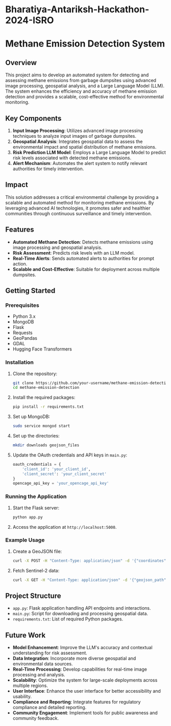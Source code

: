 # Bharatiya-Antariksh-Hackathon-2024-ISRO
# Methane Emission Detection System

## Overview

This project aims to develop an automated system for detecting and assessing methane emissions from garbage dumpsites using advanced image processing, geospatial analysis, and a Large Language Model (LLM). The system enhances the efficiency and accuracy of methane emission detection and provides a scalable, cost-effective method for environmental monitoring.

## Key Components

1. **Input Image Processing**: Utilizes advanced image processing techniques to analyze input images of garbage dumpsites.
2. **Geospatial Analysis**: Integrates geospatial data to assess the environmental impact and spatial distribution of methane emissions.
3. **Risk Prediction LLM Model**: Employs a Large Language Model to predict risk levels associated with detected methane emissions.
4. **Alert Mechanism**: Automates the alert system to notify relevant authorities for timely intervention.

## Impact

This solution addresses a critical environmental challenge by providing a scalable and automated method for monitoring methane emissions. By leveraging advanced AI technologies, it promotes safer and healthier communities through continuous surveillance and timely intervention.

## Features

- **Automated Methane Detection**: Detects methane emissions using image processing and geospatial analysis.
- **Risk Assessment**: Predicts risk levels with an LLM model.
- **Real-Time Alerts**: Sends automated alerts to authorities for prompt action.
- **Scalable and Cost-Effective**: Suitable for deployment across multiple dumpsites.

## Getting Started

### Prerequisites

- Python 3.x
- MongoDB
- Flask
- Requests
- GeoPandas
- GDAL
- Hugging Face Transformers

### Installation

1. Clone the repository:
    ```bash
    git clone https://github.com/your-username/methane-emission-detection.git
    cd methane-emission-detection
    ```

2. Install the required packages:
    ```bash
    pip install -r requirements.txt
    ```

3. Set up MongoDB:
    ```bash
    sudo service mongod start
    ```

4. Set up the directories:
    ```bash
    mkdir downloads geojson_files
    ```

5. Update the OAuth credentials and API keys in `main.py`:
    ```python
    oauth_credentials = {
        'client_id': 'your_client_id',
        'client_secret': 'your_client_secret'
    }
    opencage_api_key = 'your_opencage_api_key'
    ```

### Running the Application

1. Start the Flask server:
    ```bash
    python app.py
    ```

2. Access the application at `http://localhost:5000`.

### Example Usage

1. Create a GeoJSON file:
    ```bash
    curl -X POST -H "Content-Type: application/json" -d '{"coordinates": [[long, lat], [long, lat], ...]}' http://localhost:5000/create_geojson
    ```

2. Fetch Sentinel-2 data:
    ```bash
    curl -X GET -H "Content-Type: application/json" -d '{"geojson_path": "path/to/geojson"}' http://localhost:5000/fetch/sentinel2
    ```

## Project Structure

- `app.py`: Flask application handling API endpoints and interactions.
- `main.py`: Script for downloading and processing geospatial data.
- `requirements.txt`: List of required Python packages.

## Future Work

- **Model Enhancement**: Improve the LLM's accuracy and contextual understanding for risk assessment.
- **Data Integration**: Incorporate more diverse geospatial and environmental data sources.
- **Real-Time Processing**: Develop capabilities for real-time image processing and analysis.
- **Scalability**: Optimize the system for large-scale deployments across multiple regions.
- **User Interface**: Enhance the user interface for better accessibility and usability.
- **Compliance and Reporting**: Integrate features for regulatory compliance and detailed reporting.
- **Community Engagement**: Implement tools for public awareness and community feedback.

